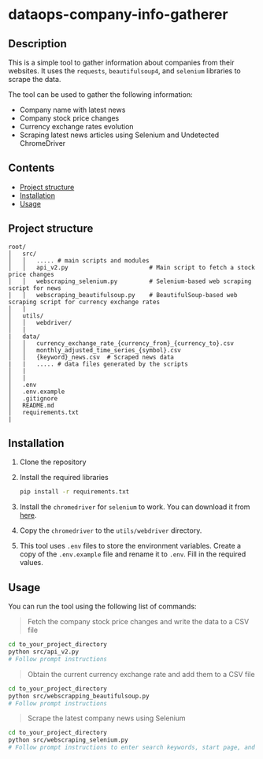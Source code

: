 # dataops-company-info-gatherer

## Description

This is a simple tool to gather information about companies from their websites. It uses the `requests`, `beautifulsoup4`, and `selenium` libraries to scrape the data.

The tool can be used to gather the following information:
- Company name with latest news
- Company stock price changes
- Currency exchange rates evolution
- Scraping latest news articles using Selenium and Undetected ChromeDriver

## Contents
- [Project structure](#project-structure)
- [Installation](#installation)
- [Usage](#usage)

## Project structure
```
root/
│   src/
│   │   ..... # main scripts and modules
│   │   api_v2.py                       # Main script to fetch a stock price changes
│   │   webscraping_selenium.py         # Selenium-based web scraping script for news
│   │   webscraping_beautifulsoup.py    # BeautifulSoup-based web scraping script for currency exchange rates
│   |
│   utils/
│   │   webdriver/
│   |
|   data/
│   │   currency_exchange_rate_{currency_from}_{currency_to}.csv
│   │   monthly_adjusted_time_series_{symbol}.csv
│   │   {keyword}_news.csv  # Scraped news data
|   |   ..... # data files generated by the scripts
│   |
│   |
│   .env
│   .env.example
│   .gitignore
│   README.md
│   requirements.txt
|
```

## Installation
1. Clone the repository

2. Install the required libraries
    ```bash
    pip install -r requirements.txt
    ```

3. Install the `chromedriver` for `selenium` to work. You can download it from [here](https://sites.google.com/a/chromium.org/chromedriver/downloads).

4. Copy the `chromedriver` to the `utils/webdriver` directory.

5. This tool uses `.env` files to store the environment variables. Create a copy of the `.env.example` file and rename it to `.env`. Fill in the required values.

## Usage

You can run the tool using the following list of commands:

> Fetch the company stock price changes and write the data to a CSV file
```bash
cd to_your_project_directory
python src/api_v2.py
# Follow prompt instructions
```

> Obtain the current currency exchange rate and add them to a CSV file
```bash
cd to_your_project_directory
python src/webscrapping_beautifulsoup.py
# Follow prompt instructions
```

> Scrape the latest company news using Selenium
```bash
cd to_your_project_directory
python src/webscraping_selenium.py
# Follow prompt instructions to enter search keywords, start page, and max pages
```
